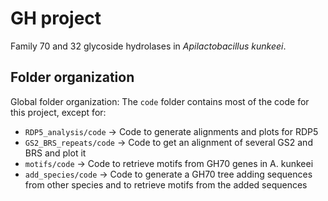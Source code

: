 # GH project
Family 70 and 32 glycoside hydrolases in _Apilactobacillus kunkeei_.

## Folder organization
Global folder organization:
The `code` folder contains most of the code for this project, except for:
- ``RDP5_analysis/code`` -> Code to generate alignments and plots for RDP5
- ``GS2_BRS_repeats/code`` -> Code to get an alignment of several GS2 and BRS and plot it
- ``motifs/code`` -> Code to retrieve motifs from GH70 genes in A. kunkeei
- ``add_species/code`` -> Code to generate a GH70 tree adding sequences from other species and to retrieve motifs from the added sequences

